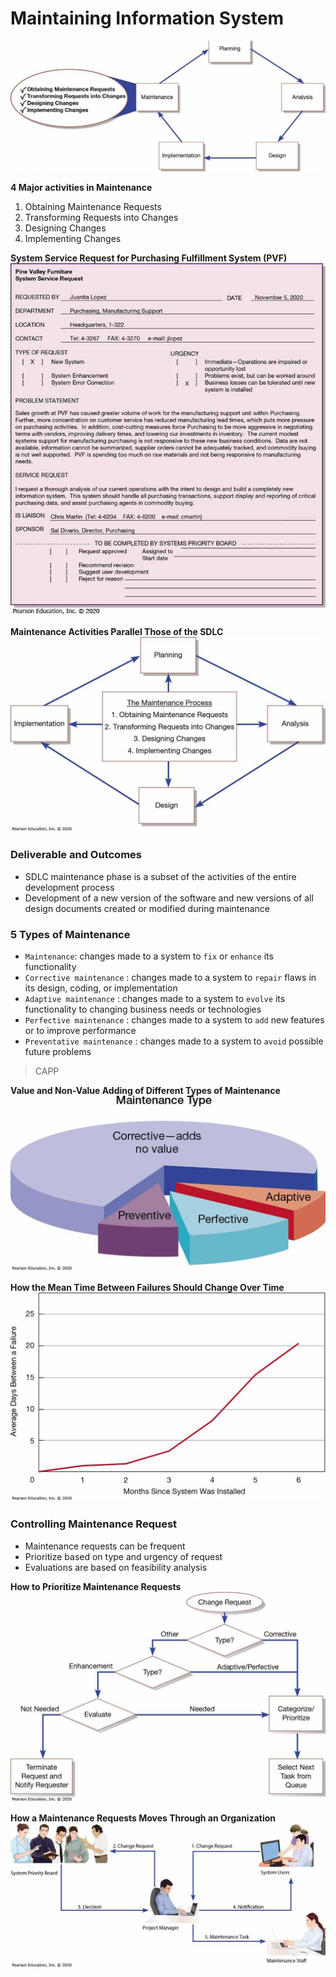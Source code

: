 # Maintaining Information System
![../images/Pasted image 20250102101902.png](../images/Pasted%20image%2020250102101902.png)

**4 Major activities in Maintenance**
1. Obtaining Maintenance Requests
2. Transforming Requests into Changes
3. Designing Changes
4. Implementing Changes

**System Service Request for Purchasing Fulfillment System (PVF)**
![../images/Pasted image 20250102102012.png](../images/Pasted%20image%2020250102102012.png)

**Maintenance Activities Parallel Those of the SDLC**
![../images/Pasted image 20250102102045.png](../images/Pasted%20image%2020250102102045.png)


### Deliverable and Outcomes
- SDLC maintenance phase is a subset of the activities of the entire development process
- Development of a new version of the software and new versions of all design documents created or modified during maintenance

### 5 Types of Maintenance
- `Maintenance`: changes made to a system to `fix` or `enhance` its functionality
- `Corrective maintenance` : changes made to a system to `repair` flaws in its design, coding, or implementation
- `Adaptive maintenance` : changes made to a system to `evolve` its functionality to changing business needs or technologies
- `Perfective maintenance` : changes made to a system to `add` new features or to improve performance
- `Preventative maintenance` : changes made to a system to `avoid` possible future problems

> CAPP

**Value and Non-Value Adding of Different Types of Maintenance**
![../images/Pasted image 20250102102608.png](../images/Pasted%20image%2020250102102608.png)

**How the Mean Time Between Failures Should Change Over Time**
![../images/Pasted image 20250102102626.png](../images/Pasted%20image%2020250102102626.png)

### Controlling Maintenance Request
- Maintenance requests can be frequent
- Prioritize based on type and urgency of request
- Evaluations are based on feasibility analysis


**How to Prioritize Maintenance Requests**
![../images/Pasted image 20250102102828.png](../images/Pasted%20image%2020250102102828.png)

**How a Maintenance Requests Moves Through an Organization**
![../images/Pasted image 20250102102912.png](../images/Pasted%20image%2020250102102912.png)

